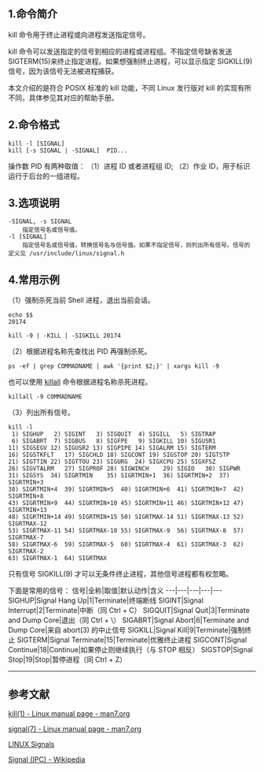 ## 1.命令简介
kill 命令用于终止进程或向进程发送指定信号。

kill 命令可以发送指定的信号到相应的进程或进程组。不指定信号缺省发送 SIGTERM(15)来终止指定进程。如果想强制终止进程，可以显示指定 SIGKILL(9) 信号，因为该信号无法被进程捕获。

本文介绍的是符合 POSIX 标准的 kill 功能，不同 Linux 发行版对 kill 的实现有所不同，具体参见其对应的帮助手册。
## 2.命令格式
```
kill -l [SIGNAL]
kill [-s SIGNAL | -SIGNAL]  PID...
```
操作数 PID 有两种取值：
（1）进程 ID 或者进程组 ID;
（2）作业 ID，用于标识运行于后台的一组进程。
## 3.选项说明
```
-SIGNAL, -s SIGNAL
	指定信号名或信号值。
-l [SIGNAL]
	指定信号名或信号值，转换信号名与信号值。如果不指定信号，则列出所有信号。信号的定义见 /usr/include/linux/signal.h
```

## 4.常用示例
（1）强制杀死当前 Shell 进程，退出当前会话。
```
echo $$
20174

kill -9 | -KILL | -SIGKILL 20174
```
（2）根据进程名称先查找出 PID 再强制杀死。
```
ps -ef | grep COMMADNAME | awk '{print $2;}' | xargs kill -9
```
也可以使用 [killall](https://dablelv.blog.csdn.net/article/details/102476620) 命令根据进程名称杀死进程。
```
killall -9 COMMADNAME 
```

（3）列出所有信号。
```
kill -l
 1) SIGHUP	 2) SIGINT	 3) SIGQUIT	 4) SIGILL	 5) SIGTRAP
 6) SIGABRT	 7) SIGBUS	 8) SIGFPE	 9) SIGKILL	10) SIGUSR1
11) SIGSEGV	12) SIGUSR2	13) SIGPIPE	14) SIGALRM	15) SIGTERM
16) SIGSTKFLT	17) SIGCHLD	18) SIGCONT	19) SIGSTOP	20) SIGTSTP
21) SIGTTIN	22) SIGTTOU	23) SIGURG	24) SIGXCPU	25) SIGXFSZ
26) SIGVTALRM	27) SIGPROF	28) SIGWINCH	29) SIGIO	30) SIGPWR
31) SIGSYS	34) SIGRTMIN	35) SIGRTMIN+1	36) SIGRTMIN+2	37) SIGRTMIN+3
38) SIGRTMIN+4	39) SIGRTMIN+5	40) SIGRTMIN+6	41) SIGRTMIN+7	42) SIGRTMIN+8
43) SIGRTMIN+9	44) SIGRTMIN+10	45) SIGRTMIN+11	46) SIGRTMIN+12	47) SIGRTMIN+13
48) SIGRTMIN+14	49) SIGRTMIN+15	50) SIGRTMAX-14	51) SIGRTMAX-13	52) SIGRTMAX-12
53) SIGRTMAX-11	54) SIGRTMAX-10	55) SIGRTMAX-9	56) SIGRTMAX-8	57) SIGRTMAX-7
58) SIGRTMAX-6	59) SIGRTMAX-5	60) SIGRTMAX-4	61) SIGRTMAX-3	62) SIGRTMAX-2
63) SIGRTMAX-1	64) SIGRTMAX
```
只有信号 SIGKILL(9) 才可以无条件终止进程，其他信号进程都有权忽略。

下面是常用的信号：
信号|全称|取值|默认动作|含义
---|---|---|---|---
SIGHUP|Signal Hang Up|1|Terminate|终端断线
SIGINT|Signal Interrupt|2|Terminate|中断（同 Ctrl + C）
SIGQUIT|Signal Quit|3|Terminate and Dump Core|退出（同 Ctrl + \）
SIGABRT|Signal Abort|6|Terminate and Dump Core|来自 abort(3) 的中止信号
SIGKILL|Signal Kill|9|Terminate|强制终止
SIGTERM|Signal Terminate|15|Terminate|优雅终止进程
SIGCONT|Signal Continue|18|Continue|如果停止则继续执行（与 STOP 相反）
SIGSTOP|Signal Stop|19|Stop|暂停进程（同 Ctrl + Z）

---
## 参考文献
[kill(1) - Linux manual page - man7.org](http://man7.org/linux/man-pages/man1/kill.1p.html)

[signal(7) - Linux manual page - man7.org](https://man7.org/linux/man-pages/man7/signal.7.html)

[LINUX Signals](https://faculty.cs.niu.edu/~hutchins/csci480/signals.htm)

[Signal (IPC) - Wikipedia](https://en.wikipedia.org/wiki/Signal_(IPC))
